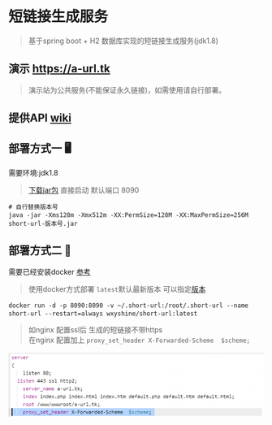 # 短链接生成服务
> 基于spring boot + H2 数据库实现的短链接生成服务(jdk1.8)

## 演示  <a href="http://a-url.tk" target="_blank">https://a-url.tk </a>  
> 演示站为公共服务(不能保证永久链接)，如需使用请自行部署。

## 提供API  <a href="https://github.com/wxyShine/short-url/wiki/Short-Url-Api" target="_blank">wiki</a>  


## 部署方式一 🖥️
需要环境:jdk1.8

> <a href="https://github.com/wxyShine/short-url/releases" target="_blank">下载jar包</a> 直接启动 默认端口 8090

```shell
# 自行替换版本号
java -jar -Xms128m -Xmx512m -XX:PermSize=128M -XX:MaxPermSize=256M  short-url-版本号.jar

```

## 部署方式二 🐋
需要已经安装docker  <a href="https://docs.docker.com/engine/install/" target="_blank">参考</a>  

> 使用docker方式部署 `latest`默认最新版本 可以指定<a href="https://hub.docker.com/r/wxyshine/short-url/tags" target="_blank">版本</a>

```shell
docker run -d -p 8090:8090 -v ~/.short-url:/root/.short-url --name short-url --restart=always wxyshine/short-url:latest
```     


> 如nginx 配置ssl后 生成的短链接不带https  
> 在nginx 配置加上 `proxy_set_header X-Forwarded-Scheme  $scheme;`  

![conf](./images/ssl-config.png)
